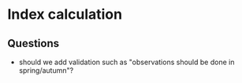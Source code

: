 # Index calculation

## Questions

- should we add validation such as "observations should be done in spring/autumn"?